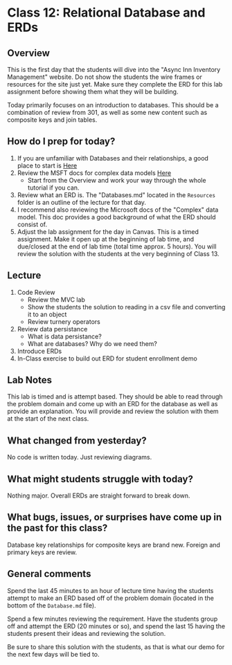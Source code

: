 # Class 12: Relational Database and ERDs

## Overview
This is the first day that the students will dive into the "Async Inn Inventory Management" website. Do not show the students the wire frames or resources for the site just yet. Make sure they complete the ERD for this lab assignment before showing them what they will be building. 

Today primarily focuses on an introduction to databases. This should be a combination of review from 301, as well as some new content such as composite keys and join tables.

## How do I prep for today?
1. If you are unfamiliar with Databases and their relationships, a good place to start is [Here](https://www.tutorialspoint.com/dbms/index.htm)
1. Review the MSFT docs for complex data models [Here](https://docs.microsoft.com/en-us/aspnet/core/data/ef-mvc/complex-data-model?view=aspnetcore-2.0) 
    - Start from the Overview and work your way through the whole tutorial if you can. 
1. Review what an ERD is. The "Databases.md" located in the `Resources` folder is an outline of the lecture for that day. 
1. I recommend also reviewing the Microsoft docs of the "Complex" data model. This doc provides a good background of what the ERD should consist of. 
1. Adjust the lab assignment for the day in Canvas. This is a timed assignment. Make it open up at the beginning of lab time, and due/closed at the end of lab time (total time approx. 5 hours). You will review the solution with the students at the very beginning of Class 13. 

## Lecture

1. Code Review
   - Review the MVC lab 
   - Show the students the solution to reading in a csv file and converting it to an object
   - Review turnery operators
1. Review data persistance
   - What is data persistance? 
   - What are databases? Why do we need them?
1. Introduce ERDs
1. In-Class exercise to build out ERD for student enrollment demo

## Lab Notes

This lab is timed and is attempt based. They should be able to read through the problem domain and come up with an ERD for the database as well as provide an explanation. You will provide and review the solution with them at the start of the next class.

## What changed from yesterday? 
No code is written today. Just reviewing diagrams.

## What might students struggle with today?  
Nothing major. Overall ERDs are straight forward to break down.

## What bugs, issues, or surprises have come up in the past for this class?
Database key relationships for composite keys are brand new. Foreign and primary keys are review. 

## General comments
Spend the last 45 minutes to an hour of lecture time having the students attempt to make an ERD based off of the problem domain (located in the bottom of the `Database.md` file).

Spend a few minutes  reviewing the requirement. Have the students group off
and attempt the ERD (20 minutes or so), and spend the last 15 having the students present their
ideas and reviewing the solution. 

Be sure to share this solution with the students, as that is what our demo for the next
few days will be tied to.